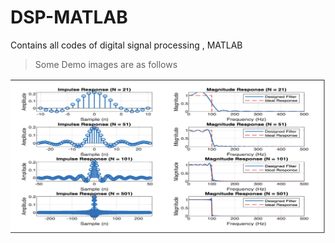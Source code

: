 # DSP-MATLAB
Contains all codes of digital signal processing , MATLAB

> Some Demo images are as follows

![image alt](https://github.com/DarshanBhagvanbhaiPrajapati/DSP-MATLAB/blob/a768155ba20d86b1c7249c8c84f7ffee266de794/img.jpg)
